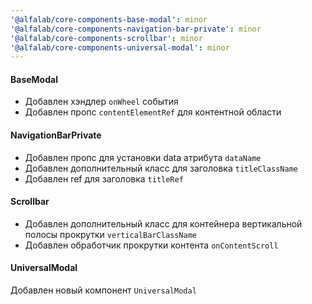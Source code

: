 ```yaml
---
'@alfalab/core-components-base-modal': minor
'@alfalab/core-components-navigation-bar-private': minor
'@alfalab/core-components-scrollbar': minor
'@alfalab/core-components-universal-modal': minor
---
```


#### BaseModal

- Добавлен хэндлер `onWheel` события
- Добавлен пропс `contentElementRef` для контентной области

#### NavigationBarPrivate

- Добавлен пропс для установки data атрибута `dataName`
- Добавлен дополнительный класс для заголовка `titleClassName`
- Добавлен ref для заголовка `titleRef`

#### Scrollbar

- Добавлен дополнительный класс для контейнера вертикальной полосы прокрутки `verticalBarClassName`
- Добавлен обработчик прокрутки контента `onContentScroll`

#### UniversalModal

Добавлен новый компонент `UniversalModal`
